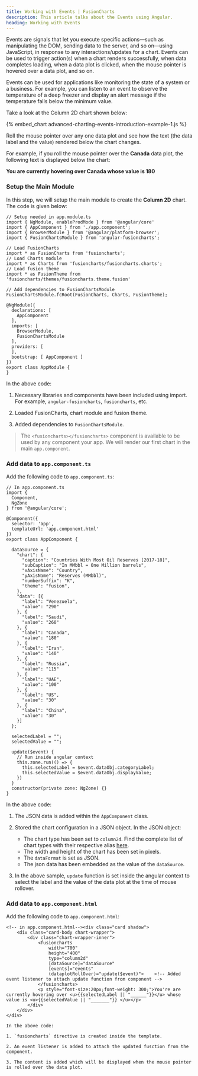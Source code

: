 ```yaml
---
title: Working with Events | FusionCharts
description: This article talks about the Events using Angular.
heading: Working with Events
---
```


Events are signals that let you execute specific actions—such as manipulating the DOM, sending data to the server, and so on—using JavaScript, in response to any interactions/updates for a chart. Events can be used to trigger action(s) when a chart renders successfully, when data completes loading, when a data plot is clicked, when the mouse pointer is hovered over a data plot, and so on.

Events can be used for applications like monitoring the state of a system or a business. For example, you can listen to an event to observe the temperature of a deep freezer and display an alert message if the temperature falls below the minimum value.

Take a look at the Column 2D chart shown below:

{% embed_chart advanced-charting-events-introduction-example-1.js %}

Roll the mouse pointer over any one data plot and see how the text (the data label and the value) rendered below the chart changes.

For example, if you roll the mouse pointer over the __Canada__ data plot, the following text is displayed below the chart:

**You are currently hovering over Canada whose value is 180**

### Setup the Main Module

In this step, we will setup the main module to create the **Column 2D** chart. The code is given below:

```
// Setup needed in app.module.ts
import { NgModule, enableProdMode } from '@angular/core'
import { AppComponent } from './app.component';
import { BrowserModule } from '@angular/platform-browser';
import { FusionChartsModule } from 'angular-fusioncharts';

// Load FusionCharts
import * as FusionCharts from 'fusioncharts';
// Load Charts module
import * as Charts from 'fusioncharts/fusioncharts.charts';
// Load fusion theme
import * as FusionTheme from 'fusioncharts/themes/fusioncharts.theme.fusion'

// Add dependencies to FusionChartsModule
FusionChartsModule.fcRoot(FusionCharts, Charts, FusionTheme);

@NgModule({
  declarations: [
    AppComponent
  ],
  imports: [
    BrowserModule,
    FusionChartsModule
  ],
  providers: [
  ],
  bootstrap: [ AppComponent ]
})
export class AppModule {
}
```

In the above code:

1. Necessary libraries and components have been included using import. For example, `angular-fusioncharts`, `fusioncharts`, etc.

2. Loaded FusionCharts, chart module and fusion theme.

3. Added dependencies to `FusionChartsModule`.

> The `<fusioncharts></fusioncharts>` component is available to be used by any component your app. We will render our first chart in the main `app.component`.

### Add data to `app.component.ts`

Add the following code to `app.component.ts`:

```
// In app.component.ts
import {
  Component,
  NgZone
} from '@angular/core';

@Component({
  selector: 'app',
  templateUrl: 'app.component.html'
})
export class AppComponent {

  dataSource = {
    "chart": {
      "caption": "Countries With Most Oil Reserves [2017-18]",
      "subCaption": "In MMbbl = One Million barrels",
      "xAxisName": "Country",
      "yAxisName": "Reserves (MMbbl)",
      "numberSuffix": "K",
      "theme": "fusion",
    },
    "data": [{
      "label": "Venezuela",
      "value": "290"
    }, {
      "label": "Saudi",
      "value": "260"
    }, {
      "label": "Canada",
      "value": "180"
    }, {
      "label": "Iran",
      "value": "140"
    }, {
      "label": "Russia",
      "value": "115"
    }, {
      "label": "UAE",
      "value": "100"
    }, {
      "label": "US",
      "value": "30"
    }, {
      "label": "China",
      "value": "30"
    }]
  };

  selectedLabel = "";
  selectedValue = "";

  update($event) {
    // Run inside angular context
    this.zone.run(() => {
      this.selectedLabel = $event.dataObj.categoryLabel;
      this.selectedValue = $event.dataObj.displayValue;
    })
  }
  constructor(private zone: NgZone) {}
}
```

In the above code:

1. The JSON data is added within the `AppComponent` class.

2. Stored the chart configuration in a JSON object. In the JSON object:
    * The chart type has been set to `column2d`. Find the complete list of chart types with their respective alias [here](https://www.fusioncharts.com/dev/chart-guide/list-of-charts).
    * The width and height of the chart has been set in pixels. 
    * The `dataFormat` is set as JSON.
    * The json data has been embedded as the value of the `dataSource`.

3. In the above sample, `update` function is set inside the angular context to select the label and the value of the data plot at the time of mouse rollover.

### Add data to `app.component.html`

Add the following code to `app.component.html`:

```
<!-- in app.component.html--><div class="card shadow">
    <div class="card-body chart-wrapper">
        <div class="chart-wrapper-inner">
            <fusioncharts
                width="700" 
                height="400"
                type="column2d"
                [dataSource]="dataSource"
                [events]="events"
                (dataplotRollOver)="update($event)">    <!-- Added event listener to attach update function from component -->
            </fusioncharts>
            <p style="font-size:20px;font-weight: 300;">You're are currently hovering over <u>{{selectedLabel || "______"}}</u> whose value is <u>{{selectedValue || "_______"}} </u></p>
        </div>
    </div>
</div>

In the above code:

1. `fusioncharts` directive is created inside the template.

2. An event listener is added to attach the updated fusction from the component.

3. The content is added which will be displayed when the mouse pointer is rolled over the data plot.